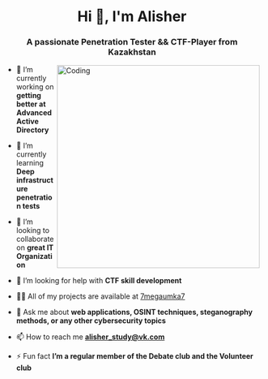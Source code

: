 <h1 align="center">Hi 👋, I'm Alisher</h1>
<h3 align="center">A passionate Penetration Tester && CTF-Player from Kazakhstan</h3>
<img align="right" alt="Coding" width="400" src="https://media.tenor.com/dj8W2Le2mzcAAAAC/nanachi-writing.gif">

- 🔭 I’m currently working on **getting better at Advanced Active Directory**

- 🌱 I’m currently learning **Deep infrastructure penetration tests** 

- 👯 I’m looking to collaborate on **great IT Organization**

- 🤝 I’m looking for help with **CTF skill development**

- 👨‍💻 All of my projects are available at [7megaumka7](https://github.com/7megaumka7)

- 💬 Ask me about **web applications, OSINT techniques, steganography methods, or any other cybersecurity topics**

- 📫 How to reach me **[alisher_study@vk.com](mailto:alisher_study@vk.com)**

- ⚡ Fun fact **I’m a regular member of the Debate club and the Volunteer club**
